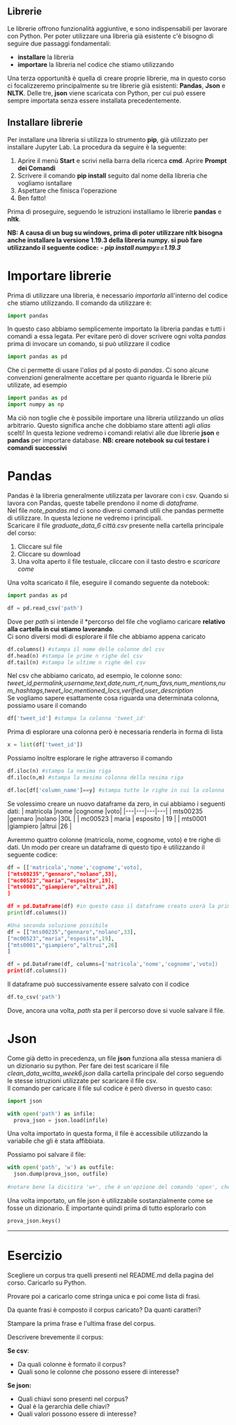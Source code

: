 ## Librerie

Le librerie offrono funzionalità aggiuntive, e sono indispensabili per lavorare con Python. 
Per poter utilizzare una libreria già esistente c'è bisogno di seguire due passaggi fondamentali:

- **installare** la libreria 
- **importare** la libreria nel codice che stiamo utilizzando

Una terza opportunità è quella di creare proprie librerie, ma in questo corso ci focalizzeremo principalmente su tre librerie già esistenti: **Pandas**, **Json** e **NLTK**.
Delle tre, **json** viene scaricata con Python, per cui può essere sempre importata senza essere installata precedentemente. 

## Installare librerie

Per installare una libreria si utilizza lo strumento **pip**, già utilizzato per installare Jupyter Lab. La procedura da seguire è la seguente:

1. Aprire il menù **Start** e scrivi nella barra della ricerca **cmd**. Aprire **Prompt dei Comandi**
2. Scrivere il comando **pip install** seguito dal nome della libreria che vogliamo isntallare
3. Aspettare che finisca l'operazione
4. Ben fatto!

Prima di proseguire, seguendo le istruzioni installiamo le librerie **pandas** e **nltk**.

**NB: A causa di un bug su windows, prima di poter utilizzare nltk bisogna anche installare la versione 1.19.3 della libreria numpy. si può fare utilizzando il seguente codice:**
***- pip install numpy==1.19.3***

# Importare librerie

Prima di utilizzare una libreria, è necessario *importarla* all'interno del codice che stiamo utilizzando. Il comando da utilizzare è:

```python
import pandas
```

In questo caso abbiamo semplicemente importato la libreria pandas e tutti i comandi a essa legata. Per evitare però di dover scrivere ogni volta *pandas* prima di invocare un comando, si può utilizzare il codice

```python
import pandas as pd
```
Che ci permette di usare l'*alias* pd al posto di *pandas*. Ci sono alcune convenzioni generalmente accettare per quanto riguarda le librerie più utilizate, ad esempio

```python
import pandas as pd
import numpy as np

```
Ma ciò non toglie che è possibile importare una libreria utilizzando un *alias* arbitrario. Questo significa anche che dobbiamo stare attenti agli *alias* scelti!
In questa lezione vedremo i comandi relativi alle due librerie **json** e **pandas** per importare database.
**NB: creare notebook su cui testare i comandi successivi**

# Pandas

Pandas è la libreria generalmente utilizzata per lavorare con i csv. Quando si lavora con Pandas, queste tabelle prendono il nome di *dataframe*.\
Nel file *note_pandas.md* ci sono diversi comandi utili che pandas permette di utilizzare. In questa lezione ne vedremo i principali. \
Scaricare il file *graduate_data_6 città.csv* presente nella cartella principale del corso:
1. Cliccare sul file
2. Cliccare su download
3. Una volta aperto il file testuale, cliccare con il tasto destro e *scaricare come*

Una volta scaricato il file, eseguire il comando seguente da notebook:
```python
import pandas as pd

df = pd.read_csv('path')
```
Dove per *path* si intende il *percorso del file che vogliamo caricare **relativo alla cartella in cui stiamo lavorando**. \
Ci sono diversi modi di esplorare il file che abbiamo appena caricato
```python
df.columns() #stampa il nome delle colonne del csv
df.head(n) #stampa le prime n righe del csv
df.tail(n) #stampa le ultime n righe del csv
```
Nel csv che abbiamo caricato, ad esempio, le colonne sono: *tweet_id,permalink,username,text,date,num_rt,num_favs,num_mentions,num_hashtags,tweet_loc,mentioned_locs,verified,user_description* \
Se vogliamo sapere esattamente cosa riguarda una determinata colonna, possiamo usare il comando
```python
df['tweet_id'] #stampa la colonna 'tweet_id'
```
Prima di esplorare una colonna però è necessaria renderla in forma di lista
```python
x = list(df['tweet_id']) 
```
Possiamo inoltre esplorare le righe attraverso il comando
```python
df.iloc(n) #stampa la nesima riga
df.iloc(n,m) #stampa la mesima colonna della nesima riga

df.loc[df['column_name']==y] #stampa tutte le righe in cui la colonna 'column_name' assume il valore y
```
Se volessimo creare un nuovo dataframe da zero, in cui abbiamo i seguenti dati:
| matricola  |nome   |cognome   |voto|
|---|---|---|---|
|  mts00235  |gennaro   |nolano   |30L   | 
| mc00523  | maria  | esposito  | 19  | 
| mts0001  |giampiero   |altrui   |26   |


Avremmo quattro colonne (matricola, nome, cognome, voto) e tre righe di dati. Un modo per creare un dataframe di questo tipo è utilizzando il seguente codice:
```python
df = [['matricola','nome','cognome','voto],
["mts00235","gennaro","nolano",33],
["mc00523","maria","esposito",19],
["mts0001","giampiero","altrui",26]
]

df = pd.DataFrame(df) #in questo caso il dataframe creato userà la prima riga come colonne
print(df.columns())

#Una seconda soluzione possibile
df = [["mts00235","gennaro","nolano",33],
["mc00523","maria","esposito",19],
["mts0001","giampiero","altrui",26]
]

df = pd.DataFrame(df, columns=['matricola','nome','cognome','voto])
print(df.columns())
```
Il dataframe può successivamente essere salvato con il codice
```python
df.to_csv('path')
```
Dove, ancora una volta, *path* sta per il percorso dove si vuole salvare il file.

# Json

Come già detto in precedenza, un file **json** funziona alla stessa maniera di un dizionario su python. Per fare dei test scaricare il file *clean_data_wcitta_week6.json* dalla cartella principale del corso seguendo le stesse istruzioni utilizzate per scaricare il file csv. \
Il comando per caricare il file sul codice è però diverso in questo caso:

```python
import json

with open('path') as infile:
  prova_json = json.load(infile)
```
Una volta importato in questa forma, il file è accessibile utilizzando la variabile che gli è stata affibbiata.

Possiamo poi salvare il file:
```python
with open('path', 'w') as outfile:
  json.dump(prova_json, outfile)
 
#notare bene la dicitira 'w+', che è un'opzione del comando 'open', che crea direttamente un file vuoto dal nome selezionato
```
Una volta importato, un file json è utilizzabile sostanzialmente come se fosse un dizionario. È importante quindi prima di tutto esplorarlo con
```python
prova_json.keys()
```
---
# Esercizio

Scegliere un corpus tra quelli presenti nel README.md della pagina del corso. Caricarlo su Python. 

Provare poi a caricarlo come stringa unica e poi come lista di frasi.

Da quante frasi è composto il corpus caricato? Da quanti caratteri?

Stampare la prima frase e l'ultima frase del corpus.

Descrivere brevemente il corpus: 

**Se csv**: 
 - Da quali colonne è formato il corpus?
 - Quali sono le colonne che possono essere di interesse?
 
**Se json:** 
  - Quali chiavi sono presenti nel corpus?
  - Qual è la gerarchia delle chiavi?
  - Quali valori possono essere di interesse?
